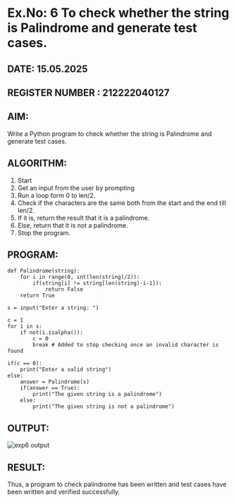 # Ex.No: 6 To check whether the string is Palindrome and generate test cases.

## DATE: 15.05.2025                                                                        
## REGISTER NUMBER : 212222040127
## AIM: 
Write a Python program to check whether the string is Palindrome and generate test cases. 
## ALGORITHM:
1. Start
2. Get an input from the user by prompting 
3. Run a loop form 0 to len/2.
4. Check if the characters are the same both from the start and the end till len/2. 
5. If it is, return the result that it is a palindrome.
6. Else, return that it is not a palindrome. 
7. Stop the program.
## PROGRAM:

```
def Palindrome(string):
    for i in range(0, int(len(string)/2)): 
        if(string[i] != string[len(string)-i-1]): 
            return False 
    return True 

s = input("Enter a string: ") 

c = 1 
for i in s: 
    if not(i.isalpha()): 
        c = 0 
        break # Added to stop checking once an invalid character is found

if(c == 0): 
    print("Enter a valid string") 
else:
    answer = Palindrome(s)
    if(answer == True): 
        print("The given string is a palindrome") 
    else: 
        print("The given string is not a palindrome")
```

## OUTPUT:

![exp6 output](https://github.com/user-attachments/assets/4d055ed1-1404-42d9-8e98-97e4488aa16e)


## RESULT:
Thus, a program to check palindrome has been written and test cases have been written and verified successfully.

